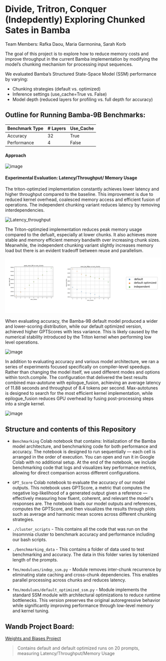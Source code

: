 # Divide, Tritron, Conquer (Indepdently) Exploring Chunked Sates in Bamba
Team Members: Rafka Daou, Maria Garmonina, Sarah Korb

The goal of this project is to explore how to reduce memory costs and improve throughput in the current Bamba implementation by modifying the model’s chunking mechanism for processing input sequences.

We evaluated Bamba’s Structured State-Space Model (SSM) performance by varying:

- Chunking strategies (default vs. optimized)
- Inference settings (use_cache=True vs. False)
- Model depth (reduced layers for profiling vs. full depth for accuracy) 

## Outline for Running Bamba-9B Benchmarks: 
| Benchmark Type | # Layers | Use_Cache |
|--------------| ---------- | ------------------ |
| Accuracy        | 32 | True |
|Performance  | 4 | False |


#### Approach
![image](https://github.com/user-attachments/assets/beedd1ca-9235-40d0-bc9a-df47f21d1cf8)

#### Experimental Evaluation: Latency/Throughput/ Memory Usage

The triton-optimzied implementation constantly achieves lower latency and higher throughput compared to the baseline. This improvement is due to reduced kernel overhead, coalesced memory access and efficient fusion of operations. The independent chunking variant reduces latency by removing interdependencies. 

![Latency_throughput](https://github.com/user-attachments/assets/7f78f55d-7466-45bd-83f8-de5595752d76)

The Triton-optimzied implementation reduces peak memory usage compared to the defualt, especially at lower chunks. It also achieves more stable and memory efficient memory bandwith over increasing chunk sizes. Meanwhile, the independent chunking variant slightly increases memory load but there is an evident tradeoff between reuse and parallelism.

![Memory Usage](assets/memory_usage.png)

When evaluating accuracy, the Bamba-9B default model produced a wider and lower-scoring distribution, while our default optimized version, achieved higher GPTScores with less variance. This is likely caused by the numerical stability introduced by the Triton kernel when performing low level operations. 

![image](https://github.com/user-attachments/assets/09e4a29e-92e4-4b2b-8f89-d8bd16433d9a)

In addition to evaluating accuracy and various model architecture, we ran a series of experiments focused specifically on compiler-level speedups. Rather than changing the model itself, we used different modes and options within torch.compile. The configuration that delivered the best results combined max-autotune with epilogue_fusion, achieving an average latency of 11.88 seconds and throughput of 8.4 tokens per second. Max-autotunes is designed to search for the most efficient kernel implementation, while epilogue_fusion reduces GPU overhead by fusing post-processing steps into a single kernel. 

![image](https://github.com/user-attachments/assets/463dde6b-bdc6-49a0-acc5-e2b8afb48161)
## Structure and contents of this Repository

* `Benchmarking` Colab notebook that contains: Initialization of the Bamba model architecture, and benchmarking code for both performance and accuracy. The notebook is designed to run sequentially — each cell is arranged in the order of execution. You can open and run it in Google Colab with no additional setup. At the end of the notebook, we include benchmarking code that logs and visualizes key performance metrics, allowing for direct comparison across different configurations.

* `GPT_Score` Colab notebook to evaluate the accuracy of our model outputs. This notebook uses GPTScore, a metric that computes the negative log-likelihood of a generated output given a reference — effectively measuring how fluent, coherent, and relevant the model's responses are. The notebook loads our model outputs and references, computes the GPTScore, and then visualizes the results through plots such as average and harmonic mean scores across different chunking strategies.

* `./cluster_scripts` -  This contains all the code that was run on the Insomnnia cluster to benchmark accuracy and performance including our bash scripts.

* `./benchmarking_data` -  This contains a folder of data used to test benchmarking and accuracy. The data in this folder varies by tokenized length of the prompts.
  
* `fms/modulues/indep_ssm.py` - Module removes inter-chunk recurrence by eliminating state caching and cross-chunk dependencies. This enables parallel processing across chunks and reduces latency.

* `fms/modulues/default_optimized_ssm.py` - Module implements the standard SSM module with architectural optimizations to reduce runtime bottlenecks. This version preserves the original autoregressive behavior while significantly improving performance through low-level memory and kernel tuning. 
  
## Wandb Project Board: 
 
[Weights and Biases Project](https://wandb.ai/sbk2176-columbia-university/bamba_benchmarking_metric/workspace?nw=nwusersbk2176)

> Contains default and default optimized runs on 20 prompts, measuring Latency/Throughput/Memory Usage
  
